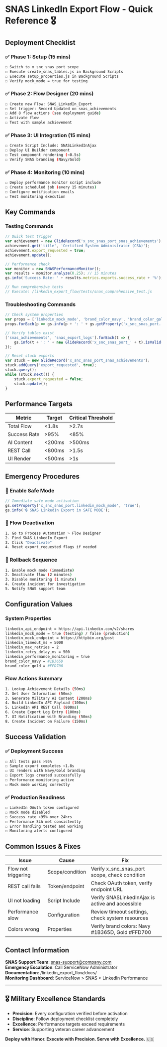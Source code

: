 # SNAS LinkedIn Export Flow - Quick Reference 🎖️

## Deployment Checklist

### ✅ Phase 1: Setup (15 mins)
```bash
☐ Switch to x_snc_snas_port scope
☐ Execute create_snas_tables.js in Background Scripts
☐ Execute setup_properties.js in Background Scripts  
☐ Verify mock_mode = true for testing
```

### ✅ Phase 2: Flow Designer (20 mins)
```bash
☐ Create new Flow: SNAS_LinkedIn_Export
☐ Set trigger: Record Updated on snas_achievements
☐ Add 8 flow actions (see deployment guide)
☐ Activate flow
☐ Test with sample achievement
```

### ✅ Phase 3: UI Integration (15 mins)  
```bash
☐ Create Script Include: SNASLinkedInAjax
☐ Deploy UI Builder component
☐ Test component rendering (<0.5s)
☐ Verify SNAS branding (Navy/Gold)
```

### ✅ Phase 4: Monitoring (10 mins)
```bash
☐ Deploy performance monitor script include
☐ Create scheduled job (every 15 minutes)
☐ Configure notification emails
☐ Test monitoring execution
```

## Key Commands

### Testing Commands
```javascript
// Quick test trigger
var achievement = new GlideRecord('x_snc_snas_port_snas_achievements');
achievement.get('title', 'Certified System Administrator (CSA)');
achievement.export_requested = true;
achievement.update();

// Performance check  
var monitor = new SNASPerformanceMonitor();
var results = monitor.analyze(0.25); // 15 minutes
gs.info('Success Rate: ' + results.metrics.exports.success_rate + '%');

// Run comprehensive tests
// Execute: /linkedin_export_flow/tests/snas_comprehensive_test.js
```

### Troubleshooting Commands
```javascript
// Check system properties
var props = ['linkedin_mock_mode', 'brand_color_navy', 'brand_color_gold'];
props.forEach(p => gs.info(p + ': ' + gs.getProperty('x_snc_snas_port.' + p)));

// Verify tables exist
['snas_achievements', 'snas_export_logs'].forEach(t => {
    gs.info(t + ': ' + new GlideRecord('x_snc_snas_port_' + t).isValid());
});

// Reset stuck exports
var stuck = new GlideRecord('x_snc_snas_port_snas_achievements');
stuck.addQuery('export_requested', true);
stuck.query();
while (stuck.next()) {
    stuck.export_requested = false;
    stuck.update();
}
```

## Performance Targets

| Metric | Target | Critical Threshold |
|--------|--------|--------------------|
| Total Flow | <1.8s | >2.7s |
| Success Rate | >95% | <85% |
| AI Content | <200ms | >500ms |
| REST Call | <800ms | >1.5s |
| UI Render | <500ms | >1s |

## Emergency Procedures

### 🚨 Enable Safe Mode
```javascript
// Immediate safe mode activation
gs.setProperty('x_snc_snas_port.linkedin_mock_mode', 'true');
gs.info('🔒 SNAS LinkedIn Export in SAFE MODE');
```

### 🚨 Flow Deactivation
```bash
1. Go to Process Automation > Flow Designer
2. Find SNAS_LinkedIn_Export 
3. Click "Deactivate"
4. Reset export_requested flags if needed
```

### 🚨 Rollback Sequence
```bash
1. Enable mock mode (immediate)
2. Deactivate flow (2 minutes)
3. Disable monitoring (1 minute)  
4. Create incident for investigation
5. Notify SNAS support team
```

## Configuration Values

### System Properties
```bash
linkedin_api_endpoint = https://api.linkedin.com/v2/shares
linkedin_mock_mode = true (testing) / false (production)
linkedin_mock_endpoint = https://httpbin.org/post
linkedin_timeout_ms = 5000
linkedin_max_retries = 2
linkedin_retry_delay_ms = 500
linkedin_performance_monitoring = true
brand_color_navy = #1B365D
brand_color_gold = #FFD700
```

### Flow Actions Summary
```bash
1. Lookup Achievement Details (50ms)
2. Get User Information (50ms)
3. Generate Military AI Content (200ms)
4. Build LinkedIn API Payload (100ms)
5. LinkedIn API REST Call (800ms)
6. Create Export Log Entry (100ms)
7. UI Notification with Branding (50ms)
8. Create Incident on Failure (150ms)
```

## Success Validation

### ✅ Deployment Success
```bash
☐ All tests pass >95%
☐ Sample export completes <1.8s
☐ UI renders with Navy/Gold branding
☐ Export logs created successfully
☐ Performance monitoring active
☐ Mock mode working correctly
```

### ✅ Production Readiness  
```bash
☐ LinkedIn OAuth token configured
☐ Mock mode disabled
☐ Success rate >95% over 24hrs
☐ Performance SLA met consistently
☐ Error handling tested and working
☐ Monitoring alerts configured
```

## Common Issues & Fixes

| Issue | Cause | Fix |
|-------|-------|-----|
| Flow not triggering | Scope/condition | Verify x_snc_snas_port scope, check condition |
| REST call fails | Token/endpoint | Check OAuth token, verify endpoint URL |
| UI not loading | Script Include | Verify SNASLinkedInAjax is active and accessible |
| Performance slow | Configuration | Review timeout settings, check system resources |
| Colors wrong | Properties | Verify brand colors: Navy #1B365D, Gold #FFD700 |

## Contact Information

**SNAS Support Team**: snas-support@company.com  
**Emergency Escalation**: Call ServiceNow Administrator  
**Documentation**: /linkedin_export_flow/docs/  
**Monitoring Dashboard**: ServiceNow > SNAS > LinkedIn Performance  

---

## 🎖️ Military Excellence Standards

- **Precision**: Every configuration verified before activation
- **Discipline**: Follow deployment checklist completely  
- **Excellence**: Performance targets exceed requirements
- **Service**: Supporting veteran career advancement

**Deploy with Honor. Execute with Precision. Serve with Excellence.** 🇺🇸